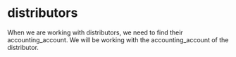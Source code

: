 # distributors
When we are working with distributors, we need to find their accounting_account. We will be working with the accounting_account of the distributor.
